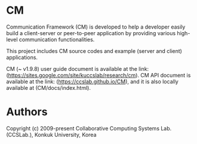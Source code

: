 # CM
Communication Framework (CM) is developed to help a developer easily build a client-server or peer-to-peer application by providing various high-level communication functionalities.

This project includes CM source codes and example (server and client) applications.

CM (~ v1.9.8) user guide document is available at the link: (https://sites.google.com/site/kuccslab/research/cm).
CM API document is available at the link: (https://ccslab.github.io/CM), and it is also locally available at (CM/docs/index.html).

# Authors
Copyright (c) 2009-present Collaborative Computing Systems Lab. (CCSLab.), Konkuk University, Korea

